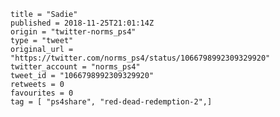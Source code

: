 ```
title = "Sadie"
published = 2018-11-25T21:01:14Z
origin = "twitter-norms_ps4"
type = "tweet"
original_url = "https://twitter.com/norms_ps4/status/1066798992309329920"
twitter_account = "norms_ps4"
tweet_id = "1066798992309329920"
retweets = 0
favourites = 0
tag = [ "ps4share", "red-dead-redemption-2",]
```

<p class='image'><img src='https://mnf.m17s.net/2018/11/25/Ds4IBu4WwAAqChh.jpg' alt=''></p>

